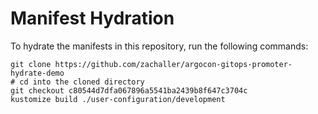 # Manifest Hydration

To hydrate the manifests in this repository, run the following commands:

```shell
git clone https://github.com/zachaller/argocon-gitops-promoter-hydrate-demo
# cd into the cloned directory
git checkout c80544d7dfa067896a5541ba2439b8f647c3704c
kustomize build ./user-configuration/development
```
